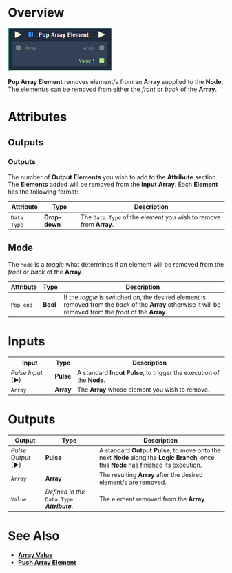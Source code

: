 # Overview

![The Pop Array Element Node.](../../.gitbook/assets/toolbox/array/pop-array-element.png)

**Pop Array Element** removes element/s from an **Array** supplied to the **Node**. The element/s can be removed from either the *front* or *back* of the **Array**.

# Attributes
## Outputs

### Outputs
The number of **Output** **Elements** you wish to add to the **Attribute** section. The **Elements** added will be removed from the **Input** **Array**. Each **Element** has the following format:

|Attribute|Type|Description|
|---|---|---|
|`Data Type`|**Drop-down**|The `Data Type` of the element you wish to remove from **Array**.|

## Mode
The `Mode` is a *toggle* what determines if an element will be removed from the *front* or *back* of the **Array**.

|Attribute|Type|Description|
|---|---|---|
|`Pop end`|**Bool**|If the *toggle* is switched on, the desired element is removed from the *back* of the **Array** otherwise it will be removed from the *front* of the **Array**. |

# Inputs

|Input|Type|Description|
|---|---|---|
|*Pulse Input* (►)|**Pulse**|A standard **Input Pulse**, to trigger the execution of the **Node**.|
|`Array`|**Array**|The **Array** whose element you wish to remove.|

# Outputs

|Output|Type|Description|
|---|---|---|
|*Pulse Output* (►)|**Pulse**|A standard **Output Pulse**, to move onto the next **Node** along the **Logic Branch**, once this **Node** has finished its execution.|
|`Array`|**Array**|The resulting **Array** after the desired element/s are removed.|
|`Value`|*Defined in the* `Data Type` ***Attribute***.|The element removed from the **Array**.|

# See Also
- [**Array Value**](array-value.md)
- [**Push Array Element**](push-array-element.md)
